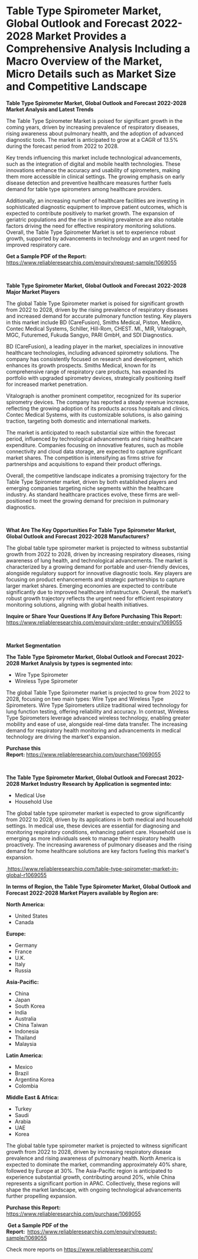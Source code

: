 <p><h1>Table Type Spirometer Market, Global Outlook and Forecast 2022-2028 Market Provides a Comprehensive Analysis Including a Macro Overview of the Market, Micro Details such as Market Size and Competitive Landscape</h1></p><p><strong>Table Type Spirometer Market, Global Outlook and Forecast 2022-2028 Market Analysis and Latest Trends</strong></p>
<p><p>The Table Type Spirometer Market is poised for significant growth in the coming years, driven by increasing prevalence of respiratory diseases, rising awareness about pulmonary health, and the adoption of advanced diagnostic tools. The market is anticipated to grow at a CAGR of 13.5% during the forecast period from 2022 to 2028. </p><p>Key trends influencing this market include technological advancements, such as the integration of digital and mobile health technologies. These innovations enhance the accuracy and usability of spirometers, making them more accessible in clinical settings. The growing emphasis on early disease detection and preventive healthcare measures further fuels demand for table type spirometers among healthcare providers.</p><p>Additionally, an increasing number of healthcare facilities are investing in sophisticated diagnostic equipment to improve patient outcomes, which is expected to contribute positively to market growth. The expansion of geriatric populations and the rise in smoking prevalence are also notable factors driving the need for effective respiratory monitoring solutions. Overall, the Table Type Spirometer Market is set to experience robust growth, supported by advancements in technology and an urgent need for improved respiratory care.</p></p>
<p><strong>Get a Sample PDF of the Report:&nbsp;</strong> <a href="https://www.reliableresearchiq.com/enquiry/request-sample/1069055?utm_campaign=3347&utm_medium=2&utm_source=Github&utm_content=ia&utm_term=21032025&utm_id=table-type-spirometer-market-global-outlook-and-forecast-2022-2028">https://www.reliableresearchiq.com/enquiry/request-sample/1069055</a></p>
<p>&nbsp;</p>
<p><strong>Table Type Spirometer Market, Global Outlook and Forecast 2022-2028 Major Market Players</strong></p>
<p><p>The global Table Type Spirometer market is poised for significant growth from 2022 to 2028, driven by the rising prevalence of respiratory diseases and increased demand for accurate pulmonary function testing. Key players in this market include BD (CareFusion), Smiths Medical, Piston, Medikro, Contec Medical Systems, Schiller, Hill-Rom, CHEST. MI., MIR, Vitalograph, MGC, Futuremed, Fukuda Sangyo, PARI GmbH, and SDI Diagnostics.</p><p>BD (CareFusion), a leading player in the market, specializes in innovative healthcare technologies, including advanced spirometry solutions. The company has consistently focused on research and development, which enhances its growth prospects. Smiths Medical, known for its comprehensive range of respiratory care products, has expanded its portfolio with upgraded spirometry devices, strategically positioning itself for increased market penetration.</p><p>Vitalograph is another prominent competitor, recognized for its superior spirometry devices. The company has reported a steady revenue increase, reflecting the growing adoption of its products across hospitals and clinics. Contec Medical Systems, with its customizable solutions, is also gaining traction, targeting both domestic and international markets.</p><p>The market is anticipated to reach substantial size within the forecast period, influenced by technological advancements and rising healthcare expenditure. Companies focusing on innovative features, such as mobile connectivity and cloud data storage, are expected to capture significant market shares. The competition is intensifying as firms strive for partnerships and acquisitions to expand their product offerings.</p><p>Overall, the competitive landscape indicates a promising trajectory for the Table Type Spirometer market, driven by both established players and emerging companies targeting niche segments within the healthcare industry. As standard healthcare practices evolve, these firms are well-positioned to meet the growing demand for precision in pulmonary diagnostics.</p></p>
<p>&nbsp;</p>
<p><strong>What Are The Key Opportunities For Table Type Spirometer Market, Global Outlook and Forecast 2022-2028 Manufacturers?</strong></p>
<p><p>The global table type spirometer market is projected to witness substantial growth from 2022 to 2028, driven by increasing respiratory diseases, rising awareness of lung health, and technological advancements. The market is characterized by a growing demand for portable and user-friendly devices, alongside regulatory support for innovative diagnostic tools. Key players are focusing on product enhancements and strategic partnerships to capture larger market shares. Emerging economies are expected to contribute significantly due to improved healthcare infrastructure. Overall, the market’s robust growth trajectory reflects the urgent need for efficient respiratory monitoring solutions, aligning with global health initiatives.</p></p>
<p><strong>Inquire or Share Your Questions If Any Before Purchasing This Report:</strong> <a href="https://www.reliableresearchiq.com/enquiry/pre-order-enquiry/1069055?utm_campaign=3347&utm_medium=2&utm_source=Github&utm_content=ia&utm_term=21032025&utm_id=table-type-spirometer-market-global-outlook-and-forecast-2022-2028">https://www.reliableresearchiq.com/enquiry/pre-order-enquiry/1069055</a></p>
<p>&nbsp;</p>
<p><strong>Market Segmentation</strong></p>
<p><strong>The Table Type Spirometer Market, Global Outlook and Forecast 2022-2028 Market Analysis by types is segmented into:</strong></p>
<p><ul><li>Wire Type Spirometer</li><li>Wireless Type Spirometer</li></ul></p>
<p><p>The global Table Type Spirometer market is projected to grow from 2022 to 2028, focusing on two main types: Wire Type and Wireless Type Spirometers. Wire Type Spirometers utilize traditional wired technology for lung function testing, offering reliability and accuracy. In contrast, Wireless Type Spirometers leverage advanced wireless technology, enabling greater mobility and ease of use, alongside real-time data transfer. The increasing demand for respiratory health monitoring and advancements in medical technology are driving the market's expansion.</p></p>
<p><strong>Purchase this Report:&nbsp;</strong><a href="https://www.reliableresearchiq.com/purchase/1069055?utm_campaign=3347&utm_medium=2&utm_source=Github&utm_content=ia&utm_term=21032025&utm_id=table-type-spirometer-market-global-outlook-and-forecast-2022-2028">https://www.reliableresearchiq.com/purchase/1069055</a></p>
<p>&nbsp;</p>
<p><strong>The Table Type Spirometer Market, Global Outlook and Forecast 2022-2028 Market Industry Research by Application is segmented into:</strong></p>
<p><ul><li>Medical Use</li><li>Household Use</li></ul></p>
<p><p>The global table type spirometer market is expected to grow significantly from 2022 to 2028, driven by its applications in both medical and household settings. In medical use, these devices are essential for diagnosing and monitoring respiratory conditions, enhancing patient care. Household use is emerging as more individuals seek to manage their respiratory health proactively. The increasing awareness of pulmonary diseases and the rising demand for home healthcare solutions are key factors fueling this market's expansion.</p></p>
<p><a href="https://www.reliableresearchiq.com/table-type-spirometer-market-in-global-r1069055?utm_campaign=3347&utm_medium=2&utm_source=Github&utm_content=ia&utm_term=21032025&utm_id=table-type-spirometer-market-global-outlook-and-forecast-2022-2028">&nbsp;https://www.reliableresearchiq.com/table-type-spirometer-market-in-global-r1069055</a></p>
<p><strong>In terms of Region, the Table Type Spirometer Market, Global Outlook and Forecast 2022-2028 Market Players available by Region are:</strong></p>
<p>
    <p> <strong> North America: </strong>
        <ul>
            <li>United States</li>
            <li>Canada</li>
        </ul>
        </p> 
    <p> <strong> Europe: </strong>
        <ul>
            <li>Germany</li>
            <li>France</li>
            <li>U.K.</li>
            <li>Italy</li>
            <li>Russia</li>
        </ul>
        </p> 
    <p> <strong> Asia-Pacific: </strong>
        <ul>
            <li>China</li>
            <li>Japan</li>
            <li>South Korea</li>
            <li>India</li>
            <li>Australia</li>
            <li>China Taiwan</li>
            <li>Indonesia</li>
            <li>Thailand</li>
            <li>Malaysia</li>
        </ul>
        </p> 
    <p> <strong> Latin America: </strong>
        <ul>
            <li>Mexico</li>
            <li>Brazil</li>
            <li>Argentina Korea</li>
            <li>Colombia</li>
        </ul>
        </p> 
    <p> <strong> Middle East & Africa: </strong>
        <ul>
            <li>Turkey</li>
            <li>Saudi</li>
            <li>Arabia</li>
            <li>UAE</li>
            <li>Korea</li>
        </ul>
    </p>
    </p>
<p><p>The global table type spirometer market is projected to witness significant growth from 2022 to 2028, driven by increasing respiratory disease prevalence and rising awareness of pulmonary health. North America is expected to dominate the market, commanding approximately 40% share, followed by Europe at 30%. The Asia-Pacific region is anticipated to experience substantial growth, contributing around 20%, while China represents a significant portion in APAC. Collectively, these regions will shape the market landscape, with ongoing technological advancements further propelling expansion.</p></p>
<p><strong>Purchase this Report: </strong><a href="https://www.reliableresearchiq.com/purchase/1069055?utm_campaign=3347&utm_medium=2&utm_source=Github&utm_content=ia&utm_term=21032025&utm_id=table-type-spirometer-market-global-outlook-and-forecast-2022-2028">https://www.reliableresearchiq.com/purchase/1069055</a></p>
<p>&nbsp;<strong>Get a Sample PDF of the Report:&nbsp;&nbsp;</strong><a href="https://www.reliableresearchiq.com/enquiry/request-sample/1069055?utm_campaign=3347&utm_medium=2&utm_source=Github&utm_content=ia&utm_term=21032025&utm_id=table-type-spirometer-market-global-outlook-and-forecast-2022-2028">https://www.reliableresearchiq.com/enquiry/request-sample/1069055</a></p>
<p><strong></strong></p>
<p>Check more reports on <a href="https://www.reliableresearchiq.com/?utm_campaign=3347&utm_medium=2&utm_source=Github&utm_content=ia&utm_term=21032025&utm_id=table-type-spirometer-market-global-outlook-and-forecast-2022-2028">https://www.reliableresearchiq.com/</a></p>